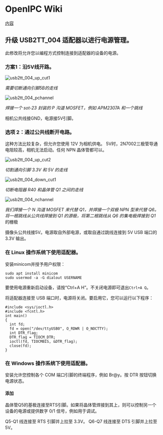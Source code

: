 # OpenIPC Wiki 
[内容](../README.md)

升级 USB2TT_004 适配器以进行电源管理。 
--------------------------------

此修改将允许您以编程方式控制连接到适配器的设备的电源。

### 方案1：沿5V线开路。

![usb2tt_004_up_cut1](../images/usb2tt_004_up_cut1.webp)

_需要切断通向引脚5B的走线_

![usb2tt_004_pchannel](../images/usb2tt_004_pchannel.webp)

_焊接一个 sot-23 封装的 P 沟道 MOSFET，例如 APM2307A 和一个跳线_

相机公共线接GND，电源接5V引脚。

### 选项 2：通过公共线断开电路。

这种方法比较复杂，但允许您使用 12V 为相机供电。 5V时，2N7002三极管导通电阻较高，相机无法启动。任何 NPN 晶体管都可以。

![usb2tt_004_up_cut2](../images/usb2tt_004_up_cut2.webp)

_切割通向引脚 3.3V 和 5V 的走线_

![usb2tt_004_down_cut1](../images/usb2tt_004_down_cut1.webp)

_切断电阻器 R40 和晶体管 Q1 之间的走线_

![usb2tt_004_nchannel](../images/usb2tt_004_nchannel.webp)

_我们焊接一个 N 沟道 MOSFET 来代替 Q1，并焊接一个双极 NPN 型来代替 Q6。将一根跳线从公共线焊接到 Q1 的源极，将第二根跳线从 Q6 的集电极焊接到 Q1_ 的栅极

摄像头公共线接5V。电源取自外部电源，或取自通过跳线连接到 5V USB 端口的 3.3V 输出。

### 在 Linux 操作系统下使用适配器。

安装minicom并授予用户权限：

```
sudo apt install minicom
sudo usermod -a -G dialout USERNAME
```

要使用电源重新启动设备，请按“Ctrl+A H”。不关闭电源即可退出`Ctrl+A Q`。

将适配器连接至 USB 端口时，电源将关闭。要启用它，您可以运行以下程序：

```
#include <sys/ioctl.h>
#include <fcntl.h>
int main()
{
  int fd;
  fd = open("/dev/ttyUSB0", O_RDWR | O_NOCTTY);  
  int DTR_flag;
  DTR_flag = TIOCM_DTR;
  ioctl(fd, TIOCMBIS, &DTR_flag);
  close(fd);
}
```

### 在 Windows 操作系统下使用适配器。

安装允许您控制各个 COM 端口引脚的终端程序，例如 Br@y。按 DTR 按钮切换电源状态。

#### 添加

晶体管Q5的基极连接至RTS引脚。如果将晶体管焊接到其上，则可以控制另一个设备的电源或提供数字 0/1 信号，例如用于调试。

Q5-Q1 线连接至 RTS 引脚并上拉至 3.3V。 Q6-Q7 线连接至 DTS 引脚并上拉至 5V。

